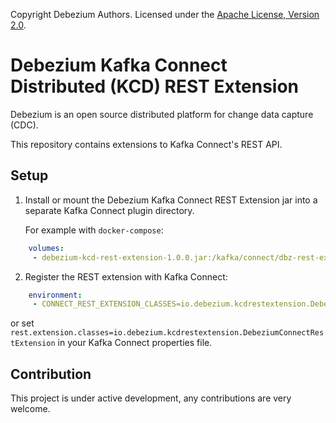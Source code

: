 Copyright Debezium Authors.
Licensed under the [Apache License, Version 2.0](http://www.apache.org/licenses/LICENSE-2.0).

# Debezium Kafka Connect Distributed (KCD) REST Extension

Debezium is an open source distributed platform for change data capture (CDC).

This repository contains extensions to Kafka Connect's REST API.

## Setup

1. Install or mount the Debezium Kafka Connect REST Extension jar into a separate
   Kafka Connect plugin directory.

    For example with `docker-compose`:

```yaml
    volumes:
     - debezium-kcd-rest-extension-1.0.0.jar:/kafka/connect/dbz-rest-extension/debezium-kcd-rest-extension-1.0.0.jar
```

2. Register the REST extension with Kafka Connect:

```yaml
    environment:
     - CONNECT_REST_EXTENSION_CLASSES=io.debezium.kcdrestextension.DebeziumConnectRestExtension
```

or set `rest.extension.classes=io.debezium.kcdrestextension.DebeziumConnectRestExtension` in your Kafka Connect properties file.

## Contribution

This project is under active development, any contributions are very welcome.
